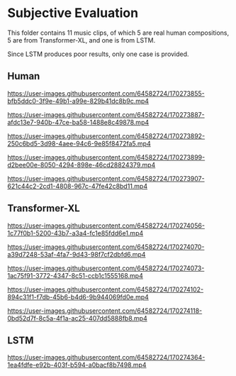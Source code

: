 

# Subjective Evaluation
This folder contains 11 music clips, of which 5 are real human compositions, 5 are from Transformer-XL, and one is from LSTM. 


Since LSTM produces poor results, only one case is provided.

## Human
  


https://user-images.githubusercontent.com/64582724/170273855-bfb5ddc0-3f9e-49b1-a99e-829b41dc8b9c.mp4



https://user-images.githubusercontent.com/64582724/170273887-afdc13e7-940b-47ce-ba58-1488e8c49878.mp4



https://user-images.githubusercontent.com/64582724/170273892-250c6bd5-3d98-4aee-94c6-9e85f8472fa5.mp4



https://user-images.githubusercontent.com/64582724/170273899-d2bee00e-8050-4294-898e-46cd28824379.mp4



https://user-images.githubusercontent.com/64582724/170273907-621c44c2-2cd1-4808-967c-47fe42c8bd11.mp4


## Transformer-XL


https://user-images.githubusercontent.com/64582724/170274056-1c77f0b1-5200-43b7-a3a4-fc1e85fdd6e1.mp4



https://user-images.githubusercontent.com/64582724/170274070-a39d7248-53af-4fa7-9d43-98f7cf2dbfd6.mp4



https://user-images.githubusercontent.com/64582724/170274073-1ac75f91-3772-4347-8c51-ccb1c1555168.mp4



https://user-images.githubusercontent.com/64582724/170274102-894c31f1-f7db-45b6-b4d6-9b944069fd0e.mp4



https://user-images.githubusercontent.com/64582724/170274118-0bd52d7f-8c5a-4f1a-ac25-407dd5888fb8.mp4



## LSTM



https://user-images.githubusercontent.com/64582724/170274364-1ea4fdfe-e92b-403f-b594-a0bacf8b7498.mp4


  
